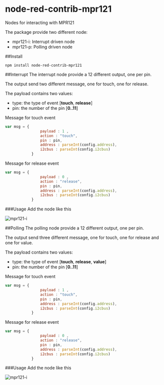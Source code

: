 # node-red-contrib-mpr121
Nodes for interacting with MPR121

The package provide two different node:
- mpr121-i: Interrupt driven node
- mpr121-p: Polling driven node

##Install
```
npm install node-red-contrib-mpr121
```

##Interrupt
The interrupt node provide a 12 different output, one per pin.

The output send two different message, one for touch, one for release.

The payload contains two values:
- type: the type of event [**touch**, **release**]
- pin: the number of the pin [**0..11**]

Message for touch event
```javascript
var msg = {
				payload : 1 ,
				action : "touch",
				pin : pin,
				address : parseInt(config.address),
				i2cbus : parseInt(config.i2cbus)
			}
```

Message for release event
```javascript
var msg = {
				payload : 0 ,
				action : "release",
				pin : pin,
				address : parseInt(config.address),
				i2cbus : parseInt(config.i2cbus)
			}
```

###Usage
Add the node like this

![mpr121-i](https://raw.githubusercontent.com/grandeemme/node-red-contrib-mpr121/master/readme/mpr121-i.png)

##Polling
The polling node provide a 12 different output, one per pin.

The output send three different message, one for touch, one for release and one for value.

The payload contains two values:
- type: the type of event [**touch**, **release**, **value**]
- pin: the number of the pin [**0..11**]

Message for touch event
```javascript
var msg = {
				payload : 1 ,
				action : "touch",
				pin : pin,
				address : parseInt(config.address),
				i2cbus : parseInt(config.i2cbus)
			}
```

Message for release event
```javascript
var msg = {
				payload : 0 ,
				action : "release",
				pin : pin,
				address : parseInt(config.address),
				i2cbus : parseInt(config.i2cbus)
			}
```

###Usage
Add the node like this

![mpr121-i](https://raw.githubusercontent.com/grandeemme/node-red-contrib-mpr121/master/readme/mpr121-p.png)
